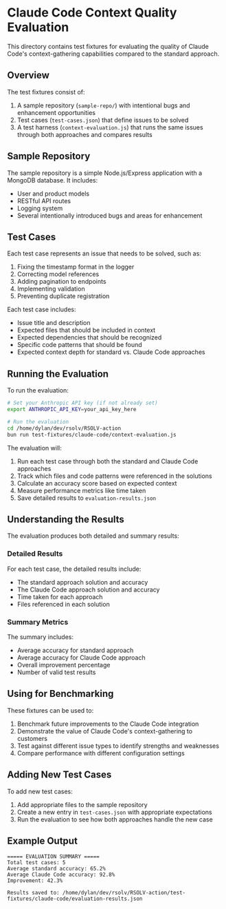 # Claude Code Context Quality Evaluation

This directory contains test fixtures for evaluating the quality of Claude Code's context-gathering capabilities compared to the standard approach.

## Overview

The test fixtures consist of:

1. A sample repository (`sample-repo/`) with intentional bugs and enhancement opportunities
2. Test cases (`test-cases.json`) that define issues to be solved
3. A test harness (`context-evaluation.js`) that runs the same issues through both approaches and compares results

## Sample Repository

The sample repository is a simple Node.js/Express application with a MongoDB database. It includes:

- User and product models
- RESTful API routes
- Logging system
- Several intentionally introduced bugs and areas for enhancement

## Test Cases

Each test case represents an issue that needs to be solved, such as:

1. Fixing the timestamp format in the logger
2. Correcting model references
3. Adding pagination to endpoints
4. Implementing validation
5. Preventing duplicate registration

Each test case includes:
- Issue title and description
- Expected files that should be included in context
- Expected dependencies that should be recognized
- Specific code patterns that should be found
- Expected context depth for standard vs. Claude Code approaches

## Running the Evaluation

To run the evaluation:

```bash
# Set your Anthropic API key (if not already set)
export ANTHROPIC_API_KEY=your_api_key_here

# Run the evaluation
cd /home/dylan/dev/rsolv/RSOLV-action
bun run test-fixtures/claude-code/context-evaluation.js
```

The evaluation will:

1. Run each test case through both the standard and Claude Code approaches
2. Track which files and code patterns were referenced in the solutions
3. Calculate an accuracy score based on expected context
4. Measure performance metrics like time taken
5. Save detailed results to `evaluation-results.json`

## Understanding the Results

The evaluation produces both detailed and summary results:

### Detailed Results

For each test case, the detailed results include:
- The standard approach solution and accuracy
- The Claude Code approach solution and accuracy
- Time taken for each approach
- Files referenced in each solution

### Summary Metrics

The summary includes:
- Average accuracy for standard approach
- Average accuracy for Claude Code approach
- Overall improvement percentage
- Number of valid test results

## Using for Benchmarking

These fixtures can be used to:

1. Benchmark future improvements to the Claude Code integration
2. Demonstrate the value of Claude Code's context-gathering to customers
3. Test against different issue types to identify strengths and weaknesses
4. Compare performance with different configuration settings

## Adding New Test Cases

To add new test cases:

1. Add appropriate files to the sample repository
2. Create a new entry in `test-cases.json` with appropriate expectations
3. Run the evaluation to see how both approaches handle the new case

## Example Output

```
===== EVALUATION SUMMARY =====
Total test cases: 5
Average standard accuracy: 65.2%
Average Claude Code accuracy: 92.8%
Improvement: 42.3%

Results saved to: /home/dylan/dev/rsolv/RSOLV-action/test-fixtures/claude-code/evaluation-results.json
```